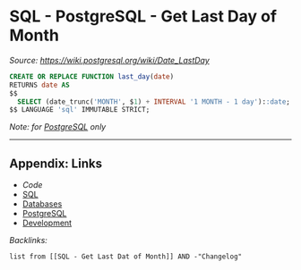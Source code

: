 # SQL - PostgreSQL - Get Last Day of Month

*Source: https://wiki.postgresql.org/wiki/Date_LastDay*

````SQL
CREATE OR REPLACE FUNCTION last_day(date)
RETURNS date AS
$$
  SELECT (date_trunc('MONTH', $1) + INTERVAL '1 MONTH - 1 day')::date;
$$ LANGUAGE 'sql' IMMUTABLE STRICT;
````

*Note: for [PostgreSQL](../../../3-Resources/Tools/Developer%20Tools/Data%20Stack/Databases/PostgreSQL.md) only*

---

## Appendix: Links

* *Code*
* [SQL](SQL.md)
* [Databases](../../MOCs/Databases.md)
* [PostgreSQL](../../../3-Resources/Tools/Developer%20Tools/Data%20Stack/Databases/PostgreSQL.md)
* [Development](../../MOCs/Development.md)

*Backlinks:*

````dataview
list from [[SQL - Get Last Dat of Month]] AND -"Changelog"
````

